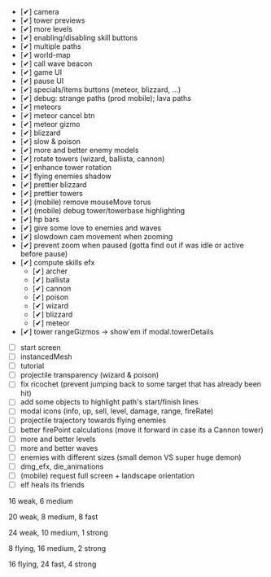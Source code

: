 -   [✔] camera
-   [✔] tower previews
-   [✔] more levels
-   [✔] enabling/disabling skill buttons
-   [✔] multiple paths
-   [✔] world-map
-   [✔] call wave beacon
-   [✔] game UI
-   [✔] pause UI
-   [✔] specials/items buttons (meteor, blizzard, ...)
-   [✔] debug: strange paths (prod mobile); lava paths
-   [✔] meteors
-   [✔] meteor cancel btn
-   [✔] meteor gizmo
-   [✔] blizzard
-   [✔] slow & poison
-   [✔] more and better enemy models
-   [✔] rotate towers (wizard, ballista, cannon)
-   [✔] enhance tower rotation
-   [✔] flying enemies shadow
-   [✔] prettier blizzard
-   [✔] prettier towers
-   [✔] (mobile) remove mouseMove torus
-   [✔] (mobile) debug tower/towerbase highlighting
-   [✔] hp bars
-   [✔] give some love to enemies and waves
-   [✔] slowdown cam movement when zooming
-   [✔] prevent zoom when paused (gotta find out if was idle or active before pause)
-   [✔] compute skills efx
    -   [✔] archer
    -   [✔] ballista
    -   [✔] cannon
    -   [✔] poison
    -   [✔] wizard
    -   [✔] blizzard
    -   [✔] meteor
-   [✔] tower rangeGizmos -> show'em if modal.towerDetails
-   [ ] start screen
-   [ ] instancedMesh
-   [ ] tutorial
-   [ ] projectile transparency (wizard & poison)
-   [ ] fix ricochet (prevent jumping back to some target that has already been hit)
-   [ ] add some objects to highlight path's start/finish lines
-   [ ] modal icons (info, up, sell, level, damage, range, fireRate)
-   [ ] projectile trajectory towards flying enemies
-   [ ] better firePoint calculations (move it forward in case its a Cannon tower)
-   [ ] more and better levels
-   [ ] more and better waves
-   [ ] enemies with different sizes (small demon VS super huge demon)
-   [ ] dmg_efx, die_animations
-   [ ] (mobile) request full screen + landscape orientation
-   [ ] elf heals its friends

16 weak, 6 medium

20 weak, 8 medium, 8 fast

24 weak, 10 medium, 1 strong

8 flying, 16 medium, 2 strong

16 flying, 24 fast, 4 strong
